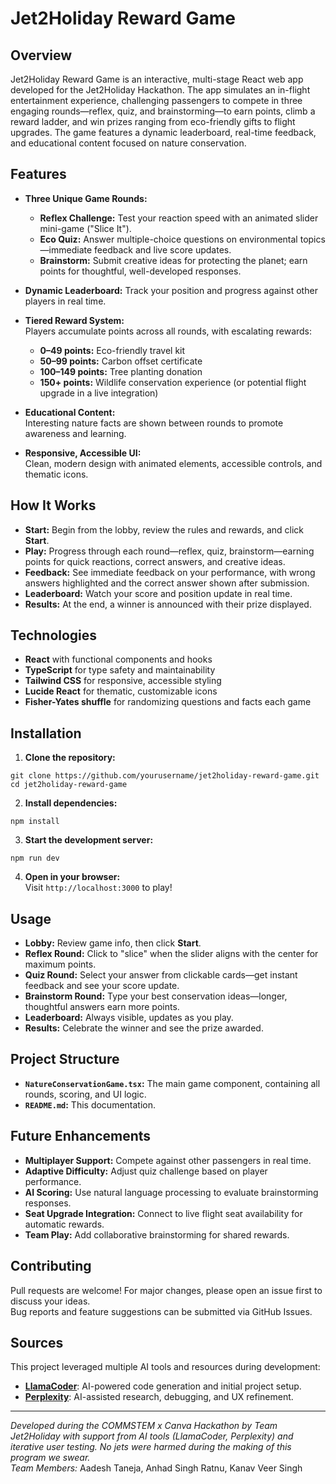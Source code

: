 # Jet2Holiday Reward Game

## Overview

Jet2Holiday Reward Game is an interactive, multi-stage React web app developed for the Jet2Holiday Hackathon. The app simulates an in-flight entertainment experience, challenging passengers to compete in three engaging rounds—reflex, quiz, and brainstorming—to earn points, climb a reward ladder, and win prizes ranging from eco-friendly gifts to flight upgrades. The game features a dynamic leaderboard, real-time feedback, and educational content focused on nature conservation.

## Features

- **Three Unique Game Rounds:**
  - **Reflex Challenge:** Test your reaction speed with an animated slider mini-game ("Slice It").
  - **Eco Quiz:** Answer multiple-choice questions on environmental topics—immediate feedback and live score updates.
  - **Brainstorm:** Submit creative ideas for protecting the planet; earn points for thoughtful, well-developed responses.

- **Dynamic Leaderboard:** Track your position and progress against other players in real time.

- **Tiered Reward System:**  
  Players accumulate points across all rounds, with escalating rewards:
  - **0–49 points:** Eco-friendly travel kit
  - **50–99 points:** Carbon offset certificate
  - **100–149 points:** Tree planting donation
  - **150+ points:** Wildlife conservation experience (or potential flight upgrade in a live integration)

- **Educational Content:**  
  Interesting nature facts are shown between rounds to promote awareness and learning.

- **Responsive, Accessible UI:**  
  Clean, modern design with animated elements, accessible controls, and thematic icons.

## How It Works

- **Start:** Begin from the lobby, review the rules and rewards, and click **Start**.
- **Play:** Progress through each round—reflex, quiz, brainstorm—earning points for quick reactions, correct answers, and creative ideas.
- **Feedback:** See immediate feedback on your performance, with wrong answers highlighted and the correct answer shown after submission.
- **Leaderboard:** Watch your score and position update in real time.
- **Results:** At the end, a winner is announced with their prize displayed.

## Technologies

- **React** with functional components and hooks
- **TypeScript** for type safety and maintainability
- **Tailwind CSS** for responsive, accessible styling
- **Lucide React** for thematic, customizable icons
- **Fisher-Yates shuffle** for randomizing questions and facts each game

## Installation

1. **Clone the repository:**
```
git clone https://github.com/yourusername/jet2holiday-reward-game.git
cd jet2holiday-reward-game
```
2. **Install dependencies:**
```
npm install
```
3. **Start the development server:**
```
npm run dev
```
4. **Open in your browser:**  
Visit `http://localhost:3000` to play!

## Usage

- **Lobby:** Review game info, then click **Start**.
- **Reflex Round:** Click to "slice" when the slider aligns with the center for maximum points.
- **Quiz Round:** Select your answer from clickable cards—get instant feedback and see your score update.
- **Brainstorm Round:** Type your best conservation ideas—longer, thoughtful answers earn more points.
- **Leaderboard:** Always visible, updates as you play.
- **Results:** Celebrate the winner and see the prize awarded.

## Project Structure

- **`NatureConservationGame.tsx`:** The main game component, containing all rounds, scoring, and UI logic.
- **`README.md`:** This documentation.

## Future Enhancements

- **Multiplayer Support:** Compete against other passengers in real time.
- **Adaptive Difficulty:** Adjust quiz challenge based on player performance.
- **AI Scoring:** Use natural language processing to evaluate brainstorming responses.
- **Seat Upgrade Integration:** Connect to live flight seat availability for automatic rewards.
- **Team Play:** Add collaborative brainstorming for shared rewards.

## Contributing

Pull requests are welcome! For major changes, please open an issue first to discuss your ideas.  
Bug reports and feature suggestions can be submitted via GitHub Issues.

## Sources

This project leveraged multiple AI tools and resources during development:

- **[LlamaCoder](https://llamacoder.together.ai/)**: AI-powered code generation and initial project setup.
- **[Perplexity](https://www.perplexity.ai/)**: AI-assisted research, debugging, and UX refinement.

---
*Developed during the COMMSTEM x Canva Hackathon by Team Jet2Holiday with support from AI tools (LlamaCoder, Perplexity) and iterative user testing. No jets were harmed during the making of this program we swear.* <br />
*Team Members:* Aadesh Taneja, Anhad Singh Ratnu, Kanav Veer Singh
